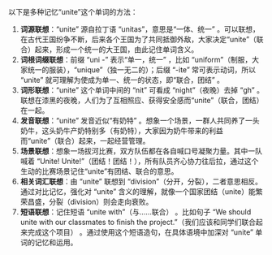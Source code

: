 以下是多种记忆“unite”这个单词的方法：
1. **词源联想**：“unite” 源自拉丁语 “unitas”，意思是“一体、统一” 。可以联想，在古代王国纷争不断，后来各个王国为了共同抵御外敌，大家决定“unite”（联合）起来，形成一个统一的大王国，由此记住单词含义。
2. **词根词缀联想**：前缀 “uni -” 表示“单一，统一” ，比如 “uniform”（制服，大家统一的服装），“unique”（独一无二的）；后缀 “-ite” 常可表示动词，所以 “unite” 就可理解为使成为单一、统一的状态，即“联合，团结” 。
3. **词形联想**：“unite” 这个单词中间的 “nit” 可看成 “night”（夜晚）去掉 “gh” 。联想在漆黑的夜晚，人们为了互相照应、获得安全感而“unite”（联合，团结）在一起。
4. **发音联想**：“unite” 发音近似“有奶特” 。想象一个场景，一群人共同养了一头奶牛，这头奶牛产奶特别多（有奶特），大家因为奶牛带来的利益而“unite”（联合）起来，一起经营管理。
5. **场景联想**：想象一场拔河比赛，双方队伍都在各自喊口号凝聚力量。其中一队喊着 “Unite! Unite!”（团结！团结！），所有队员齐心协力往后拉，通过这个生动的比赛场景记住“unite”有团结、联合的意思。
6. **相关词汇联想**：由 “unite” 联想到 “division”（分开，分裂），二者意思相反。通过对比记忆，强化对 “unite” 含义的理解，就像一个国家团结（unite）能繁荣昌盛，分裂（division）则会走向衰败。
7. **短语联想**：记住短语 “unite with”（与……联合） 。比如句子 “We should unite with our classmates to finish the project.”（我们应该和同学们联合起来完成这个项目） 。通过使用这个短语造句，在具体语境中加深对 “unite” 单词的记忆和运用。 